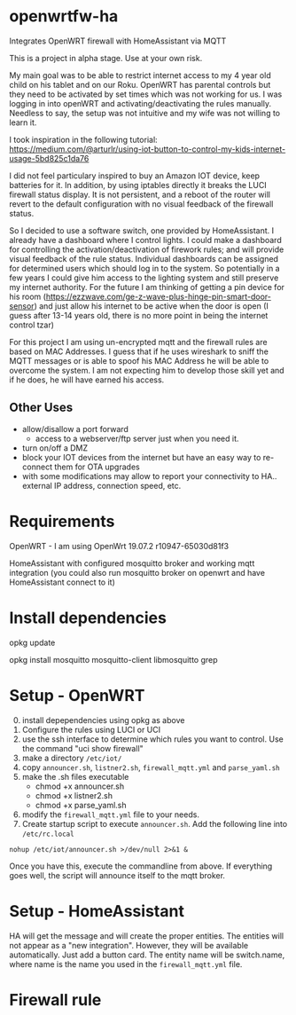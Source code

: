 # openwrtfw-ha
Integrates OpenWRT firewall with HomeAssistant via MQTT

This is a project in alpha stage. Use at your own risk.

My main goal was to be able to restrict internet access to my 4 year old child on his tablet and on our Roku.
OpenWRT has parental controls but they need to be activated by set times which was not working for us. I was logging in into openWRT and activating/deactivating the rules manually. Needless to say, the setup was not intuitive and my wife was not willing to learn it.


I took inspiration in the following tutorial:
https://medium.com/@arturlr/using-iot-button-to-control-my-kids-internet-usage-5bd825c1da76

I did not feel particulary inspired to buy an Amazon IOT device, keep batteries for it. In addition, by using iptables directly it breaks the LUCI firewall status display. It is not persistent, and a reboot of the router will revert to the default configuration with no visual feedback of the firewall status.

So I decided to use a software switch, one provided by HomeAssistant. I already have a dashboard where I control lights. I could make a dashboard for controlling the activation/deactivation of firework rules; and will provide visual feedback of the rule status. Individual dashboards can be assigned for determined users which should log in to the system. So potentially in a few years I could give him access to the lighting system and still preserve my internet authority. For the future I am thinking of getting a pin device for his room (https://ezzwave.com/ge-z-wave-plus-hinge-pin-smart-door-sensor) and just allow his internet to be active when the door is open (I guess after 13-14 years old, there is no more point in being the internet control tzar)

For this project I am using un-encrypted mqtt and the firewall rules are based on MAC Addresses. I guess that if he uses wireshark to sniff the MQTT messages or is able to spoof his MAC Address he will be able to overcome the system. I am not expecting him to develop those skill yet and if he does, he will have earned his access.

## Other Uses
- allow/disallow a port forward
   * access to a webserver/ftp server just when you need it.
- turn on/off a DMZ
- block your IOT devices from the internet but have an easy way to re-connect them for OTA upgrades
- with some modifications may allow to report your connectivity to HA.. external IP address, connection speed, etc.


# Requirements
OpenWRT - I am using OpenWrt 19.07.2 r10947-65030d81f3

HomeAssistant with configured mosquitto broker and working mqtt integration (you could also run mosquitto broker on openwrt and have HomeAssistant connect to it)

# Install dependencies
opkg update

opkg install mosquitto mosquitto-client libmosquitto grep

# Setup - OpenWRT
0. install depependencies using opkg as above
1. Configure the rules using LUCI or UCI
2. use the ssh interface to determine which rules you want to control. Use the command "uci show firewall"
3. make a directory `/etc/iot/`
4. copy `announcer.sh`, `listner2.sh`, `firewall_mqtt.yml` and `parse_yaml.sh`
5. make the .sh files executable
   - chmod +x announcer.sh
   - chmod +x listner2.sh
   - chmod +x parse_yaml.sh
6. modify the `firewall_mqtt.yml` file to your needs.
7. Create startup script to execute `announcer.sh`. Add the following line into `/etc/rc.local`

```
nohup /etc/iot/announcer.sh >/dev/null 2>&1 &
```

Once you have this, execute the commandline from above. If everything goes well, the script will announce itself to the mqtt broker.

# Setup - HomeAssistant

HA will get the message and will create the proper entities. The entities will not appear as a "new integration". However, they will be available automatically. Just add a button card. The entity name will be switch.name, where name is the name you used in the `firewall_mqtt.yml` file.

# Firewall rule

